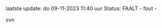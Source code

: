 laatste update: 
do 09-11-2023 11:40   uur 
Status: FAALT - fout - 
<div class="service R">svn</div>